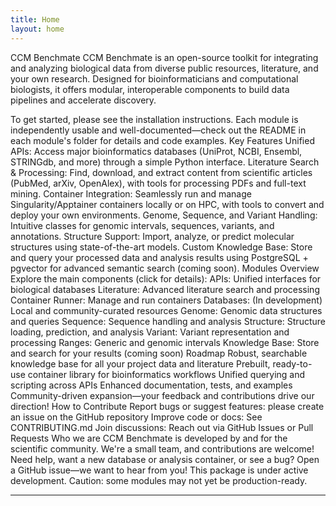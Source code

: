 ```yaml
---
title: Home
layout: home
---
```


CCM Benchmate
CCM Benchmate is an open-source toolkit for integrating and analyzing biological data from diverse public resources, literature, and your own research. Designed for bioinformaticians and computational biologists, it offers modular, interoperable components to build data pipelines and accelerate discovery.

To get started, please see the installation instructions. 
Each module is independently usable and well-documented—check out the README in each module's folder for details and code examples.
Key Features
Unified APIs: Access major bioinformatics databases (UniProt, NCBI, Ensembl, STRINGdb, and more) through a simple Python interface.
Literature Search & Processing: Find, download, and extract content from scientific articles (PubMed, arXiv, OpenAlex), with tools for processing PDFs and full-text mining.
Container Integration: Seamlessly run and manage Singularity/Apptainer containers locally or on HPC, with tools to convert and deploy your own environments.
Genome, Sequence, and Variant Handling: Intuitive classes for genomic intervals, sequences, variants, and annotations.
Structure Support: Import, analyze, or predict molecular structures using state-of-the-art models.
Custom Knowledge Base: Store and query your processed data and analysis results using PostgreSQL + pgvector for advanced semantic search (coming soon).
Modules Overview
Explore the main components (click for details):
APIs: Unified interfaces for biological databases
Literature: Advanced literature search and processing
Container Runner: Manage and run containers
Databases: (In development) Local and community-curated resources
Genome: Genomic data structures and queries
Sequence: Sequence handling and analysis
Structure: Structure loading, prediction, and analysis
Variant: Variant representation and processing
Ranges: Generic and genomic intervals
Knowledge Base: Store and search for your results (coming soon)
Roadmap
Robust, searchable knowledge base for all your project data and literature
Prebuilt, ready-to-use container library for bioinformatics workflows
Unified querying and scripting across APIs
Enhanced documentation, tests, and examples
Community-driven expansion—your feedback and contributions drive our direction!
How to Contribute
Report bugs or suggest features: please create an issue on the GitHub repository
Improve code or docs: See CONTRIBUTING.md
Join discussions: Reach out via GitHub Issues or Pull Requests
Who we are
CCM Benchmate is developed by and for the scientific community. We're a small team, and contributions are welcome!
Need help, want a new database or analysis container, or see a bug? Open a GitHub issue—we want to hear from you!
This package is under active development. Caution: some modules may not yet be production-ready.

----

[^1]: [It can take up to 10 minutes for changes to your site to publish after you push the changes to GitHub](https://docs.github.com/en/pages/setting-up-a-github-pages-site-with-jekyll/creating-a-github-pages-site-with-jekyll#creating-your-site).

[Just the Docs]: https://just-the-docs.github.io/just-the-docs/
[GitHub Pages]: https://docs.github.com/en/pages
[README]: https://github.com/just-the-docs/just-the-docs-template/blob/main/README.md
[Jekyll]: https://jekyllrb.com
[GitHub Pages / Actions workflow]: https://github.blog/changelog/2022-07-27-github-pages-custom-github-actions-workflows-beta/
[use this template]: https://github.com/just-the-docs/just-the-docs-template/generate
